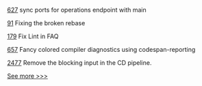 
[627](https://github.com/hyperledger/fabric-samples/pull/627) sync ports for operations endpoint with main

[91](https://github.com/hyperledger-labs/mirbft/pull/91) Fixing the broken rebase

[179](https://github.com/hyperledger/sawtooth-docs/pull/179) Fix Lint in FAQ

[657](https://github.com/hyperledger-labs/solang/pull/657) Fancy colored compiler diagnostics using codespan-reporting

[2477](https://github.com/hyperledger/indy-sdk/pull/2477) Remove the blocking input in the CD pipeline.


[See more >>>](https://start-here.hyperledger.org/pull-requests)
